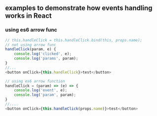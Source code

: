 ## examples to demonstrate how events handling works in React
### using es6 arrow func
```javascript
// this.handleClick = this.handleClick.bind(this, props.name);
// not using arrow func
handleClick(param, e) {
    console.log('clicked', e);
    console.log('params', param);
}
//...
<button onClick={this.handleClick}>test</button>
```
```javascript
// using es6 arrow function
handleClick = (param) => (e) => {
    console.log('event', e);
    console.log('param', param);
}
//....
<button onClick={this.handleClick(props.name)}>test</button>
```

